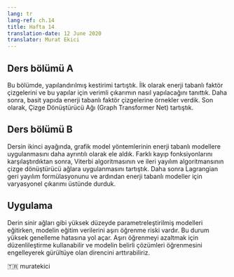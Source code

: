 ```yaml
---
lang: tr
lang-ref: ch.14
title: Hafta 14
translation-date: 12 June 2020
translator: Murat Ekici
---
```



## Ders bölümü A

Bu bölümde, yapılandırılmış kestirimi tartıştık. İlk olarak enerji tabanlı faktör çizgelerini ve bu yapılar için verimli çıkarımın nasıl yapılacağını tanıttık. Daha sonra, basit yapıda enerji tabanlı faktör çizgelerine örnekler verdik. Son olarak, Çizge Dönüştürücü Ağı (Graph Transformer Net) tartıştık.

<!--

## Lecture part A

In this section, we discussed the structured prediction. We first introduced the Energy-Based factor graph and efficient inference for it. Then we gave some examples for simple Energy-Based factor graphs with “shallow” factors. Finally, we discussed the Graph Transformer Net.
-->

## Ders bölümü B

Dersin ikinci ayağında, grafik model yöntemlerinin enerji tabanlı modellere uygulanmasını daha ayrıntılı olarak ele aldık. Farklı kayıp fonksiyonlarını karşılaştırdıktan sonra, Viterbi algoritmasının ve ileri yayılım algoritmansının çizge dönüştürücü ağlara uygulanmasını tartıştık. Daha sonra Lagrangian geri yayılım formülasyonunu ve ardından enerji tabanlı modeller için varyasyonel çıkarımı üstünde durduk.

<!--
## Lecture part B

The second leg of the lecture further discusses the application of graphical model methods to energy-based models. After spending some time comparing different loss functions, we discuss the application of the Viterbi algorithm and forward algorithm to graphical transformer networks. We then transition to discussing the Lagrangian formulation of backpropagation and then variational inference for energy-based models.
-->

## Uygulama

Derin sinir ağları gibi yüksek düzeyde parametreleştirilmiş modelleri eğitirken, modelin eğitim verilerini aşırı öğrenme riski vardır. Bu durum yüksek genelleme hatasına yol açar. Aşırı öğrenmeyi azaltmak için düzenlileştirme kullanabilir ve modelin belirli çözümleri öğrenmesini engelleyerek gürültüye olan direncini arttırabiliriz.

<!--
## Practicum

When training highly parametrised models such as deep neural networks there is a risk of overfitting to the training data. This leads to greater generalization error. To help reduce overfitting we can introduce regularization into our training, discouraging certain solutions to decrease the extent to which our models will fit to noise.
-->


🇹🇷 muratekici
